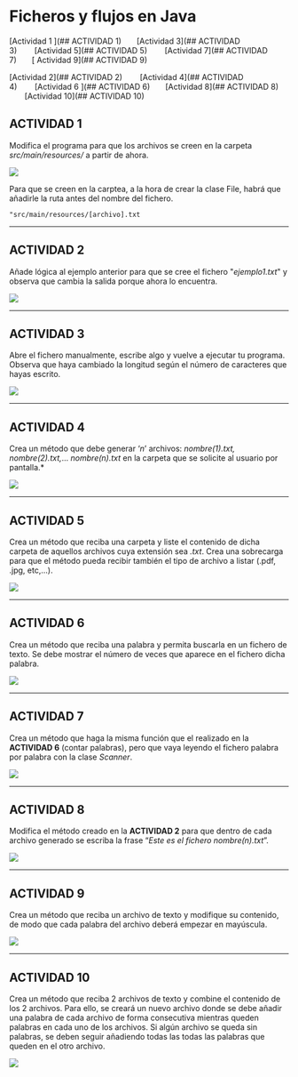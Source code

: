 # Ficheros y flujos en Java

[Actividad 1 ](## ACTIVIDAD 1)       [Actividad 3](## ACTIVIDAD 3)        [Actividad 5](## ACTIVIDAD 5)        [Actividad 7](## ACTIVIDAD 7)       [ Actividad 9](## ACTIVIDAD 9)

[Actividad 2](## ACTIVIDAD 2)        [Actividad 4](## ACTIVIDAD 4)        [Actividad 6 ](## ACTIVIDAD 6)       [Actividad 8](## ACTIVIDAD 8)        [Actividad 10](## ACTIVIDAD 10)

## ACTIVIDAD 1

Modifica el programa para que los archivos se creen en la carpeta *src/main/resources/* a partir de ahora.

![](img/1.png)

Para que se creen en la carptea,  a la hora de crear la clase File, habrá que añadirle la ruta antes del nombre del fichero.

`"src/main/resources/[archivo].txt`

---

## ACTIVIDAD 2

Añade lógica al ejemplo anterior para que se cree el fichero "*ejemplo1.txt*" y observa que cambia la salida porque ahora lo encuentra.

![](img/2.png)

---

## ACTIVIDAD 3

Abre el fichero manualmente, escribe algo y vuelve a ejecutar tu programa. Observa que haya cambiado la longitud según el número de caracteres que hayas escrito.

![](img/3.png)

---

## ACTIVIDAD 4

Crea un método que debe generar ‘*n*’ archivos: *nombre(1).txt, nombre(2).txt,*... *nombre(n).txt* en la carpeta que se solicite al usuario por pantalla.*

![](img/4.png)

---

## ACTIVIDAD 5

Crea un método que reciba una carpeta y liste el contenido de dicha carpeta de aquellos archivos cuya extensión sea *.txt*. Crea una sobrecarga para que el método pueda recibir también el tipo de archivo a listar (.pdf, .jpg, etc,...).

![](img/5.png)

---

## ACTIVIDAD 6

Crea un método que reciba una palabra y permita buscarla en un fichero de texto. Se debe mostrar el número de veces que aparece en el fichero dicha palabra.

![](img/6.png)

---

## ACTIVIDAD 7

Crea un método que haga la misma función que el realizado en la **ACTIVIDAD 6** (contar palabras), pero que vaya leyendo el fichero palabra por palabra con la clase *Scanner*.

![](img/7.png)

---

## ACTIVIDAD 8

Modifica el método creado en la **ACTIVIDAD 2** para que dentro de cada archivo generado se escriba la frase “*Este es el fichero nombre(n).txt*”.

![](img/8.png)

---

## ACTIVIDAD 9

Crea un método que reciba un archivo de texto y modifique su contenido, de modo que cada palabra del archivo deberá empezar en mayúscula.

![](img/9.png)

---

## ACTIVIDAD 10

Crea un método que reciba 2 archivos de texto y combine el contenido de los 2 archivos. Para ello, se creará un nuevo archivo donde se debe añadir una palabra de cada archivo de forma consecutiva mientras queden palabras en cada uno de los archivos. Si algún archivo se queda sin palabras, se deben seguir añadiendo todas las todas las palabras que queden en el otro archivo.

![](img/10.png)
